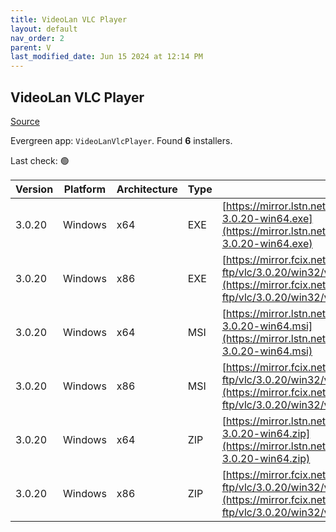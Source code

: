 ```yaml
---
title: VideoLan VLC Player 
layout: default
nav_order: 2
parent: V
last_modified_date: Jun 15 2024 at 12:14 PM
---
```


## VideoLan VLC Player 

[Source](https://www.videolan.org/vlc/)

Evergreen app: `VideoLanVlcPlayer`. Found **6** installers.

Last check: 🟢

| Version | Platform | Architecture | Type | URI                                                                                                                                                      |
| ------- | -------- | ------------ | ---- | -------------------------------------------------------------------------------------------------------------------------------------------------------- |
| 3.0.20  | Windows  | x64          | EXE  | [https://mirror.lstn.net/videolan/vlc/3.0.20/win64/vlc-3.0.20-win64.exe](https://mirror.lstn.net/videolan/vlc/3.0.20/win64/vlc-3.0.20-win64.exe)         |
| 3.0.20  | Windows  | x86          | EXE  | [https://mirror.fcix.net/videolan-ftp/vlc/3.0.20/win32/vlc-3.0.20-win32.exe](https://mirror.fcix.net/videolan-ftp/vlc/3.0.20/win32/vlc-3.0.20-win32.exe) |
| 3.0.20  | Windows  | x64          | MSI  | [https://mirror.lstn.net/videolan/vlc/3.0.20/win64/vlc-3.0.20-win64.msi](https://mirror.lstn.net/videolan/vlc/3.0.20/win64/vlc-3.0.20-win64.msi)         |
| 3.0.20  | Windows  | x86          | MSI  | [https://mirror.fcix.net/videolan-ftp/vlc/3.0.20/win32/vlc-3.0.20-win32.msi](https://mirror.fcix.net/videolan-ftp/vlc/3.0.20/win32/vlc-3.0.20-win32.msi) |
| 3.0.20  | Windows  | x64          | ZIP  | [https://mirror.lstn.net/videolan/vlc/3.0.20/win64/vlc-3.0.20-win64.zip](https://mirror.lstn.net/videolan/vlc/3.0.20/win64/vlc-3.0.20-win64.zip)         |
| 3.0.20  | Windows  | x86          | ZIP  | [https://mirror.fcix.net/videolan-ftp/vlc/3.0.20/win32/vlc-3.0.20-win32.zip](https://mirror.fcix.net/videolan-ftp/vlc/3.0.20/win32/vlc-3.0.20-win32.zip) |
